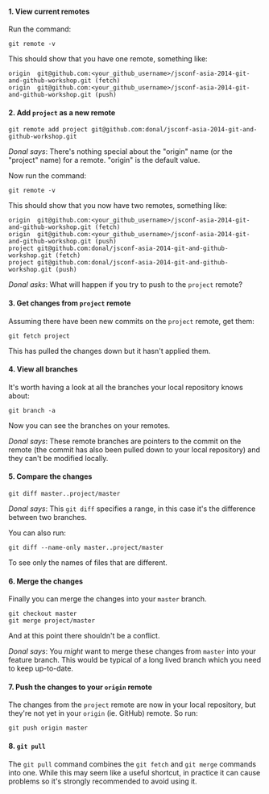 
#### 1. View current remotes
Run the command:
```
git remote -v
```

This should show that you have one remote, something like:
```
origin  git@github.com:<your_github_username>/jsconf-asia-2014-git-and-github-workshop.git (fetch)
origin  git@github.com:<your_github_username>/jsconf-asia-2014-git-and-github-workshop.git (push)
```

#### 2. Add `project` as a new remote
```
git remote add project git@github.com:donal/jsconf-asia-2014-git-and-github-workshop.git
```

*Donal says*: There's nothing special about the "origin" name (or the "project"
name) for a remote. "origin" is the default value.

Now run the command:
```
git remote -v
```

This should show that you now have two remotes, something like:
```
origin  git@github.com:<your_github_username>/jsconf-asia-2014-git-and-github-workshop.git (fetch)
origin  git@github.com:<your_github_username>/jsconf-asia-2014-git-and-github-workshop.git (push)
project git@github.com:donal/jsconf-asia-2014-git-and-github-workshop.git (fetch)
project git@github.com:donal/jsconf-asia-2014-git-and-github-workshop.git (push)
```

*Donal asks*: What will happen if you try to push to the `project` remote?

#### 3. Get changes from `project` remote

Assuming there have been new commits on the `project` remote, get them:
```
git fetch project
```

This has pulled the changes down but it hasn't applied them.

#### 4. View all branches

It's worth having a look at all the branches your local repository knows about:
```
git branch -a
```

Now you can see the branches on your remotes.

*Donal says*: These remote branches are pointers to the commit on the remote
(the commit has also been pulled down to your local repository) and they can't
be modified locally.

#### 5. Compare the changes
```
git diff master..project/master
```

*Donal says*: This `git diff` specifies a range, in this case it's the
difference between two branches.

You can also run:
```
git diff --name-only master..project/master
```
To see only the names of files that are different.

#### 6. Merge the changes

Finally you can merge the changes into your `master` branch.
```
git checkout master
git merge project/master
```

And at this point there shouldn't be a conflict.

*Donal says*: You *might* want to merge these changes from `master` into your
feature branch. This would be typical of a long lived branch which you need to
keep up-to-date.

#### 7. Push the changes to your `origin` remote

The changes from the `project` remote are now in your local repository, but
they're not yet in your `origin` (ie. GitHub) remote. So run:
```
git push origin master
```

#### 8. `git pull`

The `git pull` command combines the `git fetch` and `git merge` commands into
one. While this may seem like a useful shortcut, in practice it can cause
problems so it's strongly recommended to avoid using it.
